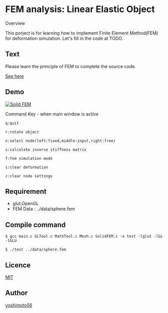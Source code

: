 FEM analysis: Linear Elastic Object 
====

Overview

This porject is for learning how to implement Finite Element Method(FEM) for deformation simulation. Let's fill in the code at TODO.

## Text
Please learn the principle of FEM to complete the source code.

[See here](https://github.com/yoshimoto56/solidfem/blob/master/text/FEM_workshop.pdf)

## Demo
[![Solid FEM](https://img.youtube.com/vi/ESifso8Z9a8/0.jpg)](https://www.youtube.com/watch?v=ESifso8Z9a8 "Solid FEM")

Command Key - when main window is active

    q:quit

    r:rotate object

    n:select node(left:fixed,middle:input,right:free)

    s:calculate inverse stiffness matrix

    f:fem simulation mode

    i:clear deformation

    c:clear node settings

## Requirement

- glut,OpenGL
- FEM Data : ../data/sphere.fem

## Compile command

    $ gcc main.c GLTool.c MathTool.c Mesh.c SolidFEM.c -o test -lglut -lGL -lGLU

    $ ./test ../data/sphere.fem

## Licence

[MIT](https://github.com/tcnksm/tool/blob/master/LICENCE)

## Author

[yoshimoto56](https://github.com/yoshimoto56)
